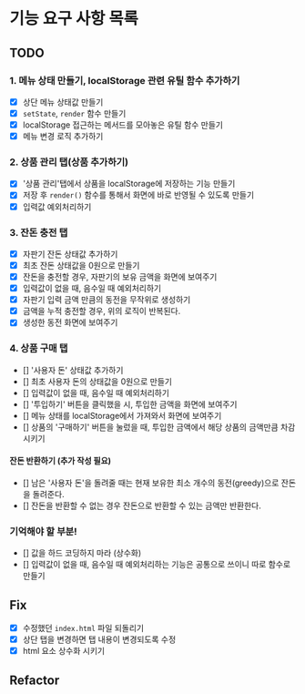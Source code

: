 # 기능 요구 사항 목록

## TODO

### 1. 메뉴 상태 만들기, localStorage 관련 유틸 함수 추가하기

- [x] 상단 메뉴 상태값 만들기
- [x] `setState`, `render` 함수 만들기
- [x] localStorage 접근하는 메서드를 모아놓은 유틸 함수 만들기
- [x] 메뉴 변경 로직 추가하기

### 2. 상품 관리 탭(상품 추가하기)

- [x] '상품 관리'탭에서 상품을 localStorage에 저장하는 기능 만들기
- [x] 저장 후 `render()` 함수를 통해서 화면에 바로 반영될 수 있도록 만들기
- [x] 입력값 예외처리하기

### 3. 잔돈 충전 탭

- [x] 자판기 잔돈 상태값 추가하기
- [x] 최초 잔돈 상태값을 0원으로 만들기
- [x] 잔돈을 충전할 경우, 자판기의 보유 금액을 화면에 보여주기
- [x] 입력값이 없을 때, 음수일 때 예외처리하기
- [x] 자판기 입력 금액 만큼의 동전을 무작위로 생성하기
- [x] 금액을 누적 충전할 경우, 위의 로직이 반복된다.
- [x] 생성한 동전 화면에 보여주기

### 4. 상품 구매 탭

- [] '사용자 돈' 상태값 추가하기
- [] 최초 사용자 돈의 상태값을 0원으로 만들기
- [] 입력값이 없을 때, 음수일 때 예외처리하기
- [] '투입하기' 버튼을 클릭했을 시, 투입한 금액을 화면에 보여주기
- [] 메뉴 상태를 localStorage에서 가져와서 화면에 보여주기
- [] 상품의 '구매하기' 버튼을 눌렀을 때, 투입한 금액에서 해당 상품의 금액만큼 차감시키기

#### 잔돈 반환하기 (추가 작성 필요)

- [] 남은 '사용자 돈'을 돌려줄 때는 현재 보유한 최소 개수의 동전(greedy)으로 잔돈을 돌려준다.
- [] 잔돈을 반환할 수 없는 경우 잔돈으로 반환할 수 있는 금액만 반환한다.

### 기억해야 할 부분!

- [] 값을 하드 코딩하지 마라 (상수화)
- [] 입력값이 없을 때, 음수일 때 예외처리하는 기능은 공통으로 쓰이니 따로 함수로 만들기

## Fix

- [x] 수정했던 `index.html` 파일 되돌리기
- [x] 상단 탭을 변경하면 탭 내용이 변경되도록 수정
- [x] html 요소 상수화 시키기

## Refactor
